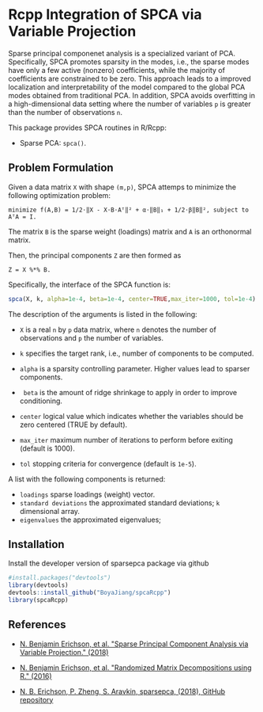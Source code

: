 
# Rcpp Integration of SPCA via Variable Projection

Sparse principal componenet analysis is a specialized variant of PCA. Specifically, SPCA promotes sparsity
in the modes, i.e., the sparse modes have only a few active (nonzero) coefficients, while the majority of coefficients
are constrained to be zero. This approach leads to a improved localization and interpretability of the model
compared to the global PCA modes obtained from traditional PCA. In addition, SPCA avoids overfitting in a 
high-dimensional data setting where the number of variables ``p`` is greater than the number of observations ``n``.

This package provides SPCA routines in R/Rcpp:
 
* Sparse PCA: ``spca()``.

## Problem Formulation

Given a data matrix ``X`` with shape ``(m,p)``, SPCA attemps to minimize the following
optimization problem:

```
minimize f(A,B) = 1/2⋅‖X - X⋅B⋅Aᵀ‖² + α⋅‖B‖₁ + 1/2⋅β‖B‖², subject to AᵀA = I.
```

The matrix ``B`` is the sparse weight (loadings) matrix and ``A`` is an orthonormal matrix.

Then, the principal components ``Z`` are then formed as

```
Z = X %*% B.
```

Specifically, the interface of the SPCA function is:

```R
spca(X, k, alpha=1e-4, beta=1e-4, center=TRUE,max_iter=1000, tol=1e-4)
```
The description of the arguments is listed in the following:

* ``X`` is a real ``n`` by ``p`` data matrix, where ``n`` denotes the number of observations and ``p`` the number of variables.

* ``k`` specifies the target rank, i.e., number of components to be computed.

* ``alpha`` is a sparsity controlling parameter. Higher values lead to sparser components.

* `` beta`` is the amount of ridge shrinkage to apply in order to improve conditioning.

* ``center`` logical value which indicates whether the variables should be zero centered (TRUE by default).

* ``max_iter`` maximum number of iterations to perform before exiting (default is 1000).

* ``tol`` stopping criteria for convergence (default is ``1e-5``).

A list with the following components is returned:

* ``loadings`` sparse loadings (weight) vector.
* ``standard deviations`` the approximated standard deviations; ``k`` dimensional array.
* ``eigenvalues`` the approximated eigenvalues; 

## Installation

Install the developer version of sparsepca package via github
```R
#install.packages("devtools")
library(devtools)
devtools::install_github("BoyaJiang/spcaRcpp")
library(spcaRcpp)
```

## References

* [N. Benjamin Erichson, et al. "Sparse Principal Component Analysis via Variable Projection." (2018)](https://arxiv.org/abs/1804.00341)

* [N. Benjamin Erichson, et al. "Randomized Matrix Decompositions using R." (2016)](http://arxiv.org/abs/1608.02148)

* [N. B. Erichson, P. Zheng, S. Aravkin, sparsepca, (2018), GitHub repository](https://github.com/erichson/spca) 
